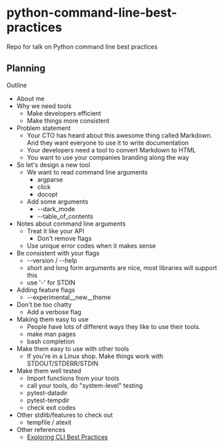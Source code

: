 # python-command-line-best-practices

Repo for talk on Python command line best practices

## Planning

Outline

* About me
* Why we need tools
  * Make developers efficient
  * Make things more consistent
* Problem statement
  * Your CTO has heard about this awesome thing called Markdown. And they want everyone to use it to write documentation
  * Your developers need a tool to convert Markdown to HTML
  * You want to use your companies branding along the way
* So let's design a new tool
  * We want to read command line arguments
    * argparse
    * click
    * docopt
  * Add some arguments
    * --dark_mode
    * --table\_of\_contents
* Notes about command line arguments
  * Treat it like your API
    * Don't remove flags
  * Use unique error codes when it makes sense
* Be consistent with your flags
  * --version / --help
  * short and long form arguments are nice, most libraries will support this
  * use '-' for STDIN
* Adding feature flags
  * --experimental__new__theme
* Don't be too chatty
  * Add a verbose flag
* Making them easy to use
  * People have lots of different ways they like to use their tools.
  * make man pages
  * bash completion
* Make them easy to use with other tools
  * If you're in a Linux shop. Make things work with STDOUT/STDERR/STDIN
* Make them well tested
  * Import functions from your tools
  * call your tools, do "system-level" testing
  * pytest-datadir
  * pytest-tempdir
  * check exit codes
* Other stdlib/features to check out
  * tempfile / atexit
* Other references
  * [Exploring CLI Best Practices](https://eng.localytics.com/exploring-cli-best-practices/)
